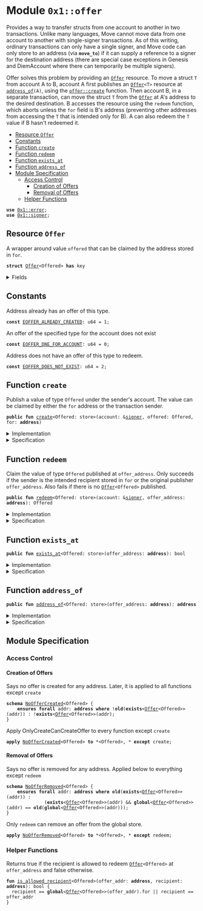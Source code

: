 
<a id="0x1_offer"></a>

# Module `0x1::offer`

Provides a way to transfer structs from one account to another in two transactions.
Unlike many languages, Move cannot move data from one account to another with
single-signer transactions. As of this writing, ordinary transactions can only have
a single signer, and Move code can only store to an address (via <code><b>move_to</b></code>) if it
can supply a reference to a signer for the destination address (there are special case
exceptions in Genesis and DiemAccount where there can temporarily be multiple signers).

Offer solves this problem by providing an <code><a href="offer.md#0x1_offer_Offer">Offer</a></code> resource.  To move a struct <code>T</code> from
account A to B, account A first publishes an <code><a href="offer.md#0x1_offer_Offer">Offer</a>&lt;T&gt;</code> resource at <code><a href="offer.md#0x1_offer_address_of">address_of</a>(A)</code>,
using the <code><a href="offer.md#0x1_offer_create">offer::create</a></code> function.
Then account B, in a separate transaction, can move the struct <code>T</code> from the <code><a href="offer.md#0x1_offer_Offer">Offer</a></code> at
A's address to the desired destination. B accesses the resource using the <code>redeem</code> function,
which aborts unless the <code>for</code> field is B's address (preventing other addresses from
accessing the <code>T</code> that is intended only for B). A can also redeem the <code>T</code> value if B hasn't
redeemed it.


-  [Resource `Offer`](#0x1_offer_Offer)
-  [Constants](#@Constants_0)
-  [Function `create`](#0x1_offer_create)
-  [Function `redeem`](#0x1_offer_redeem)
-  [Function `exists_at`](#0x1_offer_exists_at)
-  [Function `address_of`](#0x1_offer_address_of)
-  [Module Specification](#@Module_Specification_1)
    -  [Access Control](#@Access_Control_2)
        -  [Creation of Offers](#@Creation_of_Offers_3)
        -  [Removal of Offers](#@Removal_of_Offers_4)
    -  [Helper Functions](#@Helper_Functions_5)


<pre><code><b>use</b> <a href="">0x1::error</a>;
<b>use</b> <a href="">0x1::signer</a>;
</code></pre>



<a id="0x1_offer_Offer"></a>

## Resource `Offer`

A wrapper around value <code>offered</code> that can be claimed by the address stored in <code>for</code>.


<pre><code><b>struct</b> <a href="offer.md#0x1_offer_Offer">Offer</a>&lt;Offered&gt; <b>has</b> key
</code></pre>



<details>
<summary>Fields</summary>


<dl>
<dt>
<code>offered: Offered</code>
</dt>
<dd>

</dd>
<dt>
<code>for: <b>address</b></code>
</dt>
<dd>

</dd>
</dl>


</details>

<a id="@Constants_0"></a>

## Constants


<a id="0x1_offer_EOFFER_ALREADY_CREATED"></a>

Address already has an offer of this type.


<pre><code><b>const</b> <a href="offer.md#0x1_offer_EOFFER_ALREADY_CREATED">EOFFER_ALREADY_CREATED</a>: u64 = 1;
</code></pre>



<a id="0x1_offer_EOFFER_DNE_FOR_ACCOUNT"></a>

An offer of the specified type for the account does not exist


<pre><code><b>const</b> <a href="offer.md#0x1_offer_EOFFER_DNE_FOR_ACCOUNT">EOFFER_DNE_FOR_ACCOUNT</a>: u64 = 0;
</code></pre>



<a id="0x1_offer_EOFFER_DOES_NOT_EXIST"></a>

Address does not have an offer of this type to redeem.


<pre><code><b>const</b> <a href="offer.md#0x1_offer_EOFFER_DOES_NOT_EXIST">EOFFER_DOES_NOT_EXIST</a>: u64 = 2;
</code></pre>



<a id="0x1_offer_create"></a>

## Function `create`

Publish a value of type <code>Offered</code> under the sender's account. The value can be claimed by
either the <code>for</code> address or the transaction sender.


<pre><code><b>public</b> <b>fun</b> <a href="offer.md#0x1_offer_create">create</a>&lt;Offered: store&gt;(account: &<a href="">signer</a>, offered: Offered, for: <b>address</b>)
</code></pre>



<details>
<summary>Implementation</summary>


<pre><code><b>public</b> <b>fun</b> <a href="offer.md#0x1_offer_create">create</a>&lt;Offered: store&gt;(account: &<a href="">signer</a>, offered: Offered, for: <b>address</b>) {
  <b>assert</b>!(!<b>exists</b>&lt;<a href="offer.md#0x1_offer_Offer">Offer</a>&lt;Offered&gt;&gt;(<a href="_address_of">signer::address_of</a>(account)), <a href="_already_exists">error::already_exists</a>(<a href="offer.md#0x1_offer_EOFFER_ALREADY_CREATED">EOFFER_ALREADY_CREATED</a>));
  <b>move_to</b>(account, <a href="offer.md#0x1_offer_Offer">Offer</a>&lt;Offered&gt; { offered, for });
}
</code></pre>



</details>

<details>
<summary>Specification</summary>


Offer a struct to the account under address <code>for</code> by
placing the offer under the signer's address


<pre><code><b>aborts_if</b> <b>exists</b>&lt;<a href="offer.md#0x1_offer_Offer">Offer</a>&lt;Offered&gt;&gt;(<a href="_address_of">signer::address_of</a>(account));
<b>ensures</b> <b>exists</b>&lt;<a href="offer.md#0x1_offer_Offer">Offer</a>&lt;Offered&gt;&gt;(<a href="_address_of">signer::address_of</a>(account));
<b>ensures</b> <b>global</b>&lt;<a href="offer.md#0x1_offer_Offer">Offer</a>&lt;Offered&gt;&gt;(<a href="_address_of">signer::address_of</a>(account)) == <a href="offer.md#0x1_offer_Offer">Offer</a>&lt;Offered&gt; { offered: offered, for: for };
</code></pre>



</details>

<a id="0x1_offer_redeem"></a>

## Function `redeem`

Claim the value of type <code>Offered</code> published at <code>offer_address</code>.
Only succeeds if the sender is the intended recipient stored in <code>for</code> or the original
publisher <code>offer_address</code>.
Also fails if there is no <code><a href="offer.md#0x1_offer_Offer">Offer</a>&lt;Offered&gt;</code> published.


<pre><code><b>public</b> <b>fun</b> <a href="offer.md#0x1_offer_redeem">redeem</a>&lt;Offered: store&gt;(account: &<a href="">signer</a>, offer_address: <b>address</b>): Offered
</code></pre>



<details>
<summary>Implementation</summary>


<pre><code><b>public</b> <b>fun</b> <a href="offer.md#0x1_offer_redeem">redeem</a>&lt;Offered: store&gt;(account: &<a href="">signer</a>, offer_address: <b>address</b>): Offered <b>acquires</b> <a href="offer.md#0x1_offer_Offer">Offer</a> {
  <b>assert</b>!(<b>exists</b>&lt;<a href="offer.md#0x1_offer_Offer">Offer</a>&lt;Offered&gt;&gt;(offer_address), <a href="_not_found">error::not_found</a>(<a href="offer.md#0x1_offer_EOFFER_DOES_NOT_EXIST">EOFFER_DOES_NOT_EXIST</a>));
  <b>let</b> <a href="offer.md#0x1_offer_Offer">Offer</a>&lt;Offered&gt; { offered, for } = <b>move_from</b>&lt;<a href="offer.md#0x1_offer_Offer">Offer</a>&lt;Offered&gt;&gt;(offer_address);
  <b>let</b> sender = <a href="_address_of">signer::address_of</a>(account);
  <b>assert</b>!(sender == for || sender == offer_address, <a href="_invalid_argument">error::invalid_argument</a>(<a href="offer.md#0x1_offer_EOFFER_DNE_FOR_ACCOUNT">EOFFER_DNE_FOR_ACCOUNT</a>));
  offered
}
</code></pre>



</details>

<details>
<summary>Specification</summary>


Aborts if there is no offer under <code>offer_address</code> or if the account
cannot redeem the offer.
Ensures that the offered struct under <code>offer_address</code> is removed.


<pre><code><b>aborts_if</b> !<b>exists</b>&lt;<a href="offer.md#0x1_offer_Offer">Offer</a>&lt;Offered&gt;&gt;(offer_address);
<b>aborts_if</b> !<a href="offer.md#0x1_offer_is_allowed_recipient">is_allowed_recipient</a>&lt;Offered&gt;(offer_address, <a href="_address_of">signer::address_of</a>(account));
<b>ensures</b> !<b>exists</b>&lt;<a href="offer.md#0x1_offer_Offer">Offer</a>&lt;Offered&gt;&gt;(offer_address);
<b>ensures</b> result == <b>old</b>(<b>global</b>&lt;<a href="offer.md#0x1_offer_Offer">Offer</a>&lt;Offered&gt;&gt;(offer_address).offered);
</code></pre>



</details>

<a id="0x1_offer_exists_at"></a>

## Function `exists_at`



<pre><code><b>public</b> <b>fun</b> <a href="offer.md#0x1_offer_exists_at">exists_at</a>&lt;Offered: store&gt;(offer_address: <b>address</b>): bool
</code></pre>



<details>
<summary>Implementation</summary>


<pre><code><b>public</b> <b>fun</b> <a href="offer.md#0x1_offer_exists_at">exists_at</a>&lt;Offered: store&gt;(offer_address: <b>address</b>): bool {
  <b>exists</b>&lt;<a href="offer.md#0x1_offer_Offer">Offer</a>&lt;Offered&gt;&gt;(offer_address)
}
</code></pre>



</details>

<details>
<summary>Specification</summary>



<pre><code><b>aborts_if</b> <b>false</b>;
</code></pre>


Returns whether or not an <code><a href="offer.md#0x1_offer_Offer">Offer</a></code> resource is under the given address <code>offer_address</code>.


<pre><code><b>ensures</b> result == <b>exists</b>&lt;<a href="offer.md#0x1_offer_Offer">Offer</a>&lt;Offered&gt;&gt;(offer_address);
</code></pre>



</details>

<a id="0x1_offer_address_of"></a>

## Function `address_of`



<pre><code><b>public</b> <b>fun</b> <a href="offer.md#0x1_offer_address_of">address_of</a>&lt;Offered: store&gt;(offer_address: <b>address</b>): <b>address</b>
</code></pre>



<details>
<summary>Implementation</summary>


<pre><code><b>public</b> <b>fun</b> <a href="offer.md#0x1_offer_address_of">address_of</a>&lt;Offered: store&gt;(offer_address: <b>address</b>): <b>address</b> <b>acquires</b> <a href="offer.md#0x1_offer_Offer">Offer</a> {
  <b>assert</b>!(<b>exists</b>&lt;<a href="offer.md#0x1_offer_Offer">Offer</a>&lt;Offered&gt;&gt;(offer_address), <a href="_not_found">error::not_found</a>(<a href="offer.md#0x1_offer_EOFFER_DOES_NOT_EXIST">EOFFER_DOES_NOT_EXIST</a>));
  <b>borrow_global</b>&lt;<a href="offer.md#0x1_offer_Offer">Offer</a>&lt;Offered&gt;&gt;(offer_address).for
}
</code></pre>



</details>

<details>
<summary>Specification</summary>


Aborts is there is no offer resource <code><a href="offer.md#0x1_offer_Offer">Offer</a></code> at the <code>offer_address</code>.
Returns the address of the intended recipient of the Offer
under the <code>offer_address</code>.


<pre><code><b>aborts_if</b> !<b>exists</b>&lt;<a href="offer.md#0x1_offer_Offer">Offer</a>&lt;Offered&gt;&gt;(offer_address);
<b>ensures</b> result == <b>global</b>&lt;<a href="offer.md#0x1_offer_Offer">Offer</a>&lt;Offered&gt;&gt;(offer_address).for;
</code></pre>



</details>

<a id="@Module_Specification_1"></a>

## Module Specification



<a id="@Access_Control_2"></a>

### Access Control


<a id="@Creation_of_Offers_3"></a>

#### Creation of Offers



<a id="0x1_offer_NoOfferCreated"></a>

Says no offer is created for any address. Later, it is applied to all functions
except <code>create</code>


<pre><code><b>schema</b> <a href="offer.md#0x1_offer_NoOfferCreated">NoOfferCreated</a>&lt;Offered&gt; {
    <b>ensures</b> <b>forall</b> addr: <b>address</b> <b>where</b> !<b>old</b>(<b>exists</b>&lt;<a href="offer.md#0x1_offer_Offer">Offer</a>&lt;Offered&gt;&gt;(addr)) : !<b>exists</b>&lt;<a href="offer.md#0x1_offer_Offer">Offer</a>&lt;Offered&gt;&gt;(addr);
}
</code></pre>



Apply OnlyCreateCanCreateOffer to every function except <code>create</code>


<pre><code><b>apply</b> <a href="offer.md#0x1_offer_NoOfferCreated">NoOfferCreated</a>&lt;Offered&gt; <b>to</b> *&lt;Offered&gt;, * <b>except</b> create;
</code></pre>



<a id="@Removal_of_Offers_4"></a>

#### Removal of Offers



<a id="0x1_offer_NoOfferRemoved"></a>

Says no offer is removed for any address. Applied below to everything except <code>redeem</code>


<pre><code><b>schema</b> <a href="offer.md#0x1_offer_NoOfferRemoved">NoOfferRemoved</a>&lt;Offered&gt; {
    <b>ensures</b> <b>forall</b> addr: <b>address</b> <b>where</b> <b>old</b>(<b>exists</b>&lt;<a href="offer.md#0x1_offer_Offer">Offer</a>&lt;Offered&gt;&gt;(addr)) :
              (<b>exists</b>&lt;<a href="offer.md#0x1_offer_Offer">Offer</a>&lt;Offered&gt;&gt;(addr) && <b>global</b>&lt;<a href="offer.md#0x1_offer_Offer">Offer</a>&lt;Offered&gt;&gt;(addr) == <b>old</b>(<b>global</b>&lt;<a href="offer.md#0x1_offer_Offer">Offer</a>&lt;Offered&gt;&gt;(addr)));
}
</code></pre>



Only <code>redeem</code> can remove an offer from the global store.


<pre><code><b>apply</b> <a href="offer.md#0x1_offer_NoOfferRemoved">NoOfferRemoved</a>&lt;Offered&gt; <b>to</b> *&lt;Offered&gt;, * <b>except</b> redeem;
</code></pre>



<a id="@Helper_Functions_5"></a>

### Helper Functions


Returns true if the recipient is allowed to redeem <code><a href="offer.md#0x1_offer_Offer">Offer</a>&lt;Offered&gt;</code> at <code>offer_address</code>
and false otherwise.


<a id="0x1_offer_is_allowed_recipient"></a>


<pre><code><b>fun</b> <a href="offer.md#0x1_offer_is_allowed_recipient">is_allowed_recipient</a>&lt;Offered&gt;(offer_addr: <b>address</b>, recipient: <b>address</b>): bool {
  recipient == <b>global</b>&lt;<a href="offer.md#0x1_offer_Offer">Offer</a>&lt;Offered&gt;&gt;(offer_addr).for || recipient == offer_addr
}
</code></pre>
